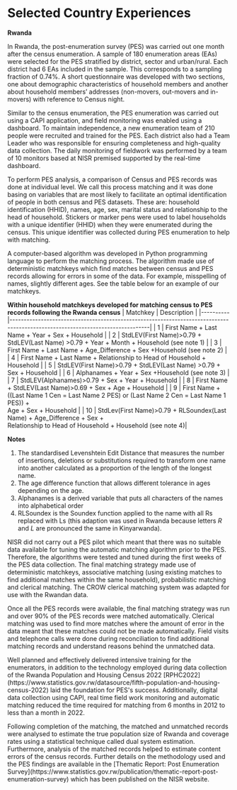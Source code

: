 # Selected Country Experiences

**Rwanda**
<p>In Rwanda, the post-enumeration survey (PES) was carried out one month after the census enumeration. A sample of 180 enumeration areas (EAs) were selected for the PES stratified by district, sector and urban/rural. Each district had 6 EAs included in the sample. This corresponds to a sampling fraction of 0.74%. A short questionnaire was developed with two sections, one about demographic characteristics of household members and another about household members’ addresses (non-movers, out-movers and in-movers) with reference to Census night.</p>

<p>Similar to the census enumeration, the PES enumeration was carried out using a CAPI application, and field monitoring was enabled using a dashboard. To maintain independence, a new enumeration team of 210 people were recruited and trained for the PES. Each district also had a Team Leader who was responsible for ensuring completeness and high-quality data collection. The daily monitoring of fieldwork was performed by a team of 10 monitors based at NISR premised supported by the real-time dashboard.</p>

<p>To perform PES analysis, a comparison of Census and PES records was done at individual level. We call this process matching and it was done basing on variables that are most likely to facilitate an optimal identification of people in both census and PES datasets. These are: household identification (HHID), names, age, sex, marital status and relationship to the head of household. Stickers or marker pens were used to label households with a unique identifier (HHID) when they were enumerated during the census. This unique identifier was collected during PES enumeration to help with matching.</p>

<p>A computer-based algorithm was developed in Python programming language to perform the matching process. The algorithm made use of deterministic matchkeys which find matches between census and PES records allowing for errors in some of the data. For example, misspelling of names, slightly different ages. See the table below for an example of our matchkeys.</p>
  
**Within household matchkeys developed for matching census to PES records following the Rwanda census**
| Matchkey | Description                                                                                                                   |
|----------|-------------------------------------------------------------------------------------------------------------------------------|
| 1        |     First Name + Last Name + Year + Sex + Household                                                                           |
| 2        | StdLEV(First Name)>0.79 + StdLEV(Last Name) >0.79 + Year + Month + Household   (see note 1)                                   |
| 3        |     First Name + Last Name + Age_Difference + Sex   +Household     (see note 2)                                               |
| 4        |     First Name + Last Name + Relationship to Head of Household   + Household                                                  |
| 5        |     StdLEV(First Name)>0.79 + StdLEV(Last Name) >0.79 +   Sex + Household                                                     |
| 6        |     Alphanames + Year + Sex +Household        (see note 3)                                                                    |
| 7        | StdLEV(Alphanames)>0.79 + Sex + Year + Household                                                                              |
| 8        |     First Name + StdLEV(Last Name)>0.69 + Sex + Age +   Household                                                             |
| 9        | First Name + ((Last Name 1 Cen = Last Name 2 PES) or (Last Name 2 Cen = Last Name 1 PES)) + <br>Age + Sex + Household         |
| 10       | StdLev(First Name)>0.79 + RLSoundex(Last Name) + Age_Difference + Sex + <br>Relationship to Head of Household + Household (see note 4)|

**Notes**
1. The standardised Levenshtein Edit Distance that measures the number of insertions, deletions or substitutions required to transform one name into another calculated as a proportion of the length of the longest name.
2. The age difference function that allows different tolerance in ages depending on the age. 
3. Alphanames is a derived variable that puts all characters of the names into alphabetical order 
4. RLSoundex is the Soundex function applied to the name with all Rs replaced with Ls (this adaption was used in Rwanda because letters *R* and *L* are pronounced the same in Kinyarwanda).

<p>NISR did not carry out a PES pilot which meant that there was no suitable data available for tuning the automatic matching algorithm prior to the PES. Therefore, the algorithms were tested and tuned during the first weeks of the PES data collection. The final matching strategy made use of deterministic matchkeys, associative matching (using existing matches to find additional matches within the same household), probabilistic matching and clerical matching. The CROW clerical matching system was adapted for use with the Rwandan data.</p>

<p>Once all the PES records were available, the final matching strategy was run and over 90% of the PES records were matched automatically. Clerical matching was used to find more matches where the amount of error in the data meant that these matches could not be made automatically. Field visits and telephone calls were done during reconciliation to find additional matching records and understand reasons behind the unmatched data.</p>

<p>Well planned and effectively delivered intensive training for the enumerators, in addition to the technology employed during data collection of the Rwanda Population and Housing Census 2022 [RPHC2022](https://www.statistics.gov.rw/datasource/fifth-population-and-housing-census-2022) laid the foundation for PES's success. Additionally, digital data collection using CAPI, real time field work monitoring and automatic matching reduced the time required for matching from 6 months in 2012 to less than a month in 2022.</p>

<p>Following completion of the matching, the matched and unmatched records were analysed to estimate the true population size of Rwanda and coverage rates using a statistical technique called dual system estimation. Furthermore, analysis of the matched records helped to estimate content errors of the census records.
Further details on the methodology used and the PES findings are available in the [Thematic Report: Post Enumeration Survey](https://www.statistics.gov.rw/publication/thematic-report-post-enumeration-survey) which has been published on the NISR website. 
</p>
